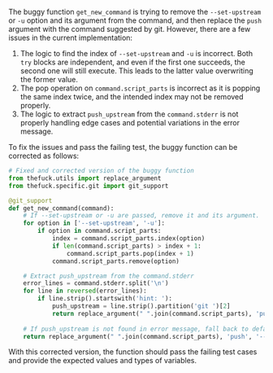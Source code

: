 The buggy function `get_new_command` is trying to remove the `--set-upstream` or `-u` option and its argument from the command, and then replace the `push` argument with the command suggested by git. However, there are a few issues in the current implementation:

1. The logic to find the index of `--set-upstream` and `-u` is incorrect. Both `try` blocks are independent, and even if the first one succeeds, the second one will still execute. This leads to the latter value overwriting the former value.
2. The pop operation on `command.script_parts` is incorrect as it is popping the same index twice, and the intended index may not be removed properly.
3. The logic to extract `push_upstream` from the `command.stderr` is not properly handling edge cases and potential variations in the error message.

To fix the issues and pass the failing test, the buggy function can be corrected as follows:

```python
# Fixed and corrected version of the buggy function
from thefuck.utils import replace_argument
from thefuck.specific.git import git_support

@git_support
def get_new_command(command):
    # If --set-upstream or -u are passed, remove it and its argument.
    for option in ['--set-upstream', '-u']:
        if option in command.script_parts:
            index = command.script_parts.index(option)
            if len(command.script_parts) > index + 1:
                command.script_parts.pop(index + 1)
            command.script_parts.remove(option)

    # Extract push_upstream from the command.stderr
    error_lines = command.stderr.split('\n')
    for line in reversed(error_lines):
        if line.strip().startswith('hint: '):
            push_upstream = line.strip().partition('git ')[2]
            return replace_argument(" ".join(command.script_parts), 'push', push_upstream)
    
    # If push_upstream is not found in error message, fall back to default
    return replace_argument(" ".join(command.script_parts), 'push', '--set-upstream origin master')
```

With this corrected version, the function should pass the failing test cases and provide the expected values and types of variables.